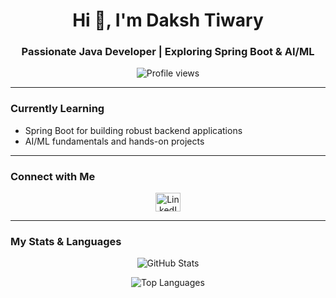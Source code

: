 <h1 align="center">Hi 👋, I'm Daksh Tiwary</h1>
<h3 align="center">Passionate Java Developer | Exploring Spring Boot & AI/ML</h3>

<p align="center">
  <img src="https://komarev.com/ghpvc/?username=Daksh021&label=Profile%20views&color=0e75b6&style=flat" alt="Profile views" />
</p>

---

###  Currently Learning
- Spring Boot for building robust backend applications  
- AI/ML fundamentals and hands-on projects  

---

###  Connect with Me
<p align="center">
  <a href="https://www.linkedin.com/in/daksh-tiwary-2a4511288/" target="_blank">
    <img src="https://raw.githubusercontent.com/rahuldkjain/github-profile-readme-generator/master/src/images/icons/Social/linked-in-alt.svg"
         alt="LinkedIn" height="30" width="40" />
  </a>
</p>

---

###  My Stats & Languages

<p align="center">
  <!-- GitHub Stats Card -->
  <img src="https://github-readme-stats.vercel.app/api?username=Daksh021&show_icons=true&theme=react&count_private=true"
       alt="GitHub Stats" />
</p>

<p align="center">
  <!-- Top Languages Compact Card -->
  <img src="https://github-readme-stats.vercel.app/api/top-langs/?username=Daksh021&layout=compact&theme=react"
       alt="Top Languages" />
</p>
